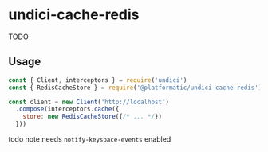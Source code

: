 # undici-cache-redis

TODO

## Usage

```javascript
const { Client, interceptors } = require('undici')
const { RedisCacheStore } = require('@platformatic/undici-cache-redis')

const client = new Client('http://localhost')
  .compose(interceptors.cache({
    store: new RedisCacheStore({/* ... */})
  }))
```

todo note needs `notify-keyspace-events` enabled